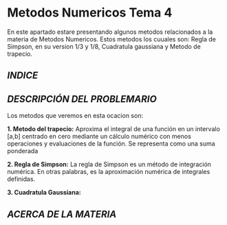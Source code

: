 # Metodos Numericos Tema 4

En este apartado estare presentando algunos metodos relacionados a la materia de Metodos Numericos. Estos metodos los cuuales son: Regla de Simpson, en su version 1/3 y 1/8, Cuadratula gaussiana y Metodo de trapecio.

## _**INDICE**_

## _**DESCRIPCIÓN DEL PROBLEMARIO**_
Los metodos que veremos en esta ocacion son:

**1. Metodo del trapecio:** Aproxima el integral de una función en un intervalo [a,b] centrado en cero mediante un cálculo numérico con menos operaciones y evaluaciones de la función. Se representa como una suma ponderada

**2. Regla de Simpson:** La regla de Simpson es un método de integración numérica. En otras palabras, es la aproximación numérica de integrales definidas.

**3. Cuadratula Gaussiana:** 

## _**ACERCA DE LA MATERIA**_
